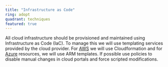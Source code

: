 ```yaml
---
title: "Infrastructure as Code"
ring: adopt
quadrant: techniques
featured: true
---
```


All cloud infrastructure should be provisioned and maintained using Infrastructure as Code (IaC). To
manage this we will use templating services provided by the cloud provider. For <a href="aws.html">AWS</a> we will use
Cloudformation and for <a href="azure">Azure</a> resources, we will use ARM templates. If possible use policies to
disable manual changes in cloud portals and force scripted modifications.